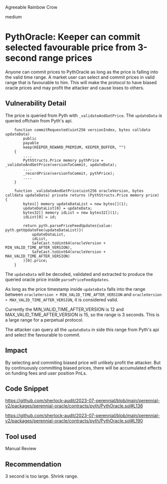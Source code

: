 Agreeable Rainbow Crow

medium

# PythOracle: Keeper can commit selected favourable price from 3-second range prices

Anyone can commit prices to PythOracle as long as the price is falling into the valid time range. A market user can select and commit prices in valid range that is favourable to him. This will make the protocol to have biased oracle prices and may profit the attacker and cause loses to others.

## Vulnerability Detail

The price is queried from Pyth with `_validateAndGetPrice`. The `updateData` is queried offchain from Pyth's api.

```solidity
    function commitRequested(uint256 versionIndex, bytes calldata updateData)
        public
        payable
        keep(KEEPER_REWARD_PREMIUM, KEEPER_BUFFER, "")
    {
        ....
        PythStructs.Price memory pythPrice = _validateAndGetPrice(versionToCommit, updateData);
        ....
        _recordPrice(versionToCommit, pythPrice);
        ....
    }

    function _validateAndGetPrice(uint256 oracleVersion, bytes calldata updateData) private returns (PythStructs.Price memory price) {
        bytes[] memory updateDataList = new bytes[](1);
        updateDataList[0] = updateData;
        bytes32[] memory idList = new bytes32[](1);
        idList[0] = id;

        return pyth.parsePriceFeedUpdates{value: pyth.getUpdateFee(updateDataList)}(
            updateDataList,
            idList,
            SafeCast.toUint64(oracleVersion + MIN_VALID_TIME_AFTER_VERSION),
            SafeCast.toUint64(oracleVersion + MAX_VALID_TIME_AFTER_VERSION)
        )[0].price;
    }
```

The `updateData` will be decoded, validated and extracted to produce the queried oracle price inside `parsePriceFeedUpdates`.

As long as the price timestamp inside `updateData` falls into the range between `oracleVersion + MIN_VALID_TIME_AFTER_VERSION` and `oracleVersion + MAX_VALID_TIME_AFTER_VERSION`, it is considered valid.

Currently the MIN_VALID_TIME_AFTER_VERSION is 12 and MAX_VALID_TIME_AFTER_VERSION is 15, so the range is 3 seconds. This is a large range for a perpetual protocol.

The attacker can query all the `updateData` in side this range from Pyth's api and select the favourable to commit.

## Impact

By selecting and commiting biased price will unlikely profit the attacker. But by continuously committing biased prices, there will be accumulated effects on funding fees and user position PnLs.

## Code Snippet

https://github.com/sherlock-audit/2023-07-perennial/blob/main/perennial-v2/packages/perennial-oracle/contracts/pyth/PythOracle.sol#L136

https://github.com/sherlock-audit/2023-07-perennial/blob/main/perennial-v2/packages/perennial-oracle/contracts/pyth/PythOracle.sol#L190

## Tool used

Manual Review

## Recommendation

3 second is too large. Shrink range.